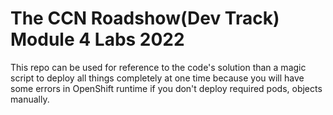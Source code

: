 The CCN Roadshow(Dev Track) Module 4 Labs 2022
===

This repo can be used for reference to the code's solution than a magic script to deploy all things completely at one time because you will have some errors in OpenShift runtime if you don't deploy required pods, objects manually.